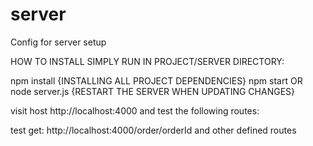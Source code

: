 # server 
Config for server setup

HOW TO INSTALL SIMPLY RUN IN PROJECT/SERVER DIRECTORY:

npm install    {INSTALLING ALL PROJECT DEPENDENCIES}
npm start OR node server.js  {RESTART THE SERVER WHEN UPDATING CHANGES}

visit host http://localhost:4000
and test the following routes:

test get: http://localhost:4000/order/orderId and other defined routes
